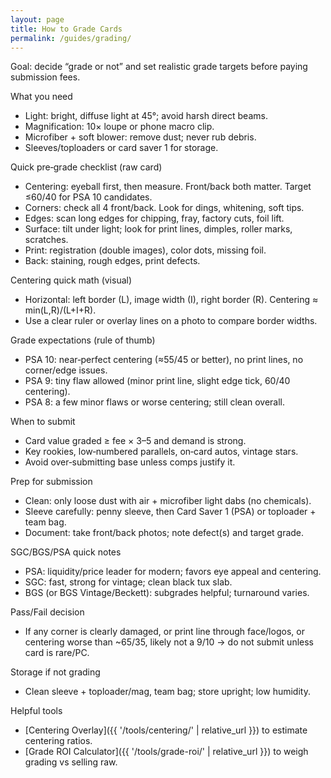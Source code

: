 ```yaml
---
layout: page
title: How to Grade Cards
permalink: /guides/grading/
---
```


Goal: decide “grade or not” and set realistic grade targets before paying submission fees.

What you need
- Light: bright, diffuse light at 45°; avoid harsh direct beams.
- Magnification: 10× loupe or phone macro clip.
- Microfiber + soft blower: remove dust; never rub debris.
- Sleeves/toploaders or card saver 1 for storage.

Quick pre‑grade checklist (raw card)
- Centering: eyeball first, then measure. Front/back both matter. Target ≤60/40 for PSA 10 candidates.
- Corners: check all 4 front/back. Look for dings, whitening, soft tips.
- Edges: scan long edges for chipping, fray, factory cuts, foil lift.
- Surface: tilt under light; look for print lines, dimples, roller marks, scratches.
- Print: registration (double images), color dots, missing foil.
- Back: staining, rough edges, print defects.

Centering quick math (visual)
- Horizontal: left border (L), image width (I), right border (R). Centering ≈ min(L,R)/(L+I+R).
- Use a clear ruler or overlay lines on a photo to compare border widths.

Grade expectations (rule of thumb)
- PSA 10: near‑perfect centering (≈55/45 or better), no print lines, no corner/edge issues.
- PSA 9: tiny flaw allowed (minor print line, slight edge tick, 60/40 centering).
- PSA 8: a few minor flaws or worse centering; still clean overall.

When to submit
- Card value graded ≥ fee × 3–5 and demand is strong.
- Key rookies, low‑numbered parallels, on‑card autos, vintage stars.
- Avoid over‑submitting base unless comps justify it.

Prep for submission
- Clean: only loose dust with air + microfiber light dabs (no chemicals).
- Sleeve carefully: penny sleeve, then Card Saver 1 (PSA) or toploader + team bag.
- Document: take front/back photos; note defect(s) and target grade.

SGC/BGS/PSA quick notes
- PSA: liquidity/price leader for modern; favors eye appeal and centering.
- SGC: fast, strong for vintage; clean black tux slab.
- BGS (or BGS Vintage/Beckett): subgrades helpful; turnaround varies.

Pass/Fail decision
- If any corner is clearly damaged, or print line through face/logos, or centering worse than ~65/35, likely not a 9/10 → do not submit unless card is rare/PC.

Storage if not grading
- Clean sleeve + toploader/mag, team bag; store upright; low humidity.

Helpful tools
- [Centering Overlay]({{ '/tools/centering/' | relative_url }}) to estimate centering ratios.
- [Grade ROI Calculator]({{ '/tools/grade-roi/' | relative_url }}) to weigh grading vs selling raw.
